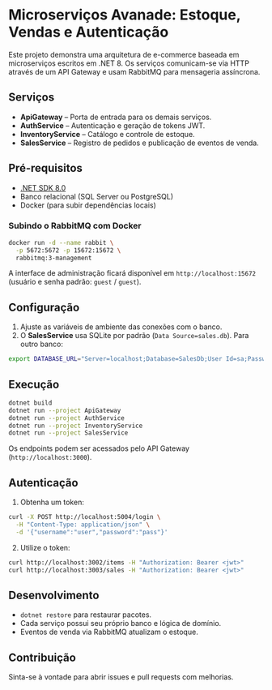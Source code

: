 # Microserviços Avanade: Estoque, Vendas e Autenticação

Este projeto demonstra uma arquitetura de e-commerce baseada em microserviços escritos em .NET 8. Os serviços comunicam-se via HTTP através de um API Gateway e usam RabbitMQ para mensageria assíncrona.

## Serviços

- **ApiGateway** – Porta de entrada para os demais serviços.
- **AuthService** – Autenticação e geração de tokens JWT.
- **InventoryService** – Catálogo e controle de estoque.
- **SalesService** – Registro de pedidos e publicação de eventos de venda.

## Pré-requisitos

- [.NET SDK 8.0](https://dotnet.microsoft.com/en-us/download)
- Banco relacional (SQL Server ou PostgreSQL)
- Docker (para subir dependências locais)

### Subindo o RabbitMQ com Docker

```bash
docker run -d --name rabbit \
  -p 5672:5672 -p 15672:15672 \
  rabbitmq:3-management
```

A interface de administração ficará disponível em `http://localhost:15672` (usuário e senha padrão: `guest` / `guest`).

## Configuração

1. Ajuste as variáveis de ambiente das conexões com o banco.
2. O **SalesService** usa SQLite por padrão (`Data Source=sales.db`). Para outro banco:

```bash
export DATABASE_URL="Server=localhost;Database=SalesDb;User Id=sa;Password=Your_password123;"
```

## Execução

```bash
dotnet build
dotnet run --project ApiGateway
dotnet run --project AuthService
dotnet run --project InventoryService
dotnet run --project SalesService
```

Os endpoints podem ser acessados pelo API Gateway (`http://localhost:3000`).

## Autenticação

1. Obtenha um token:

```bash
curl -X POST http://localhost:5004/login \
  -H "Content-Type: application/json" \
  -d '{"username":"user","password":"pass"}'
```

2. Utilize o token:

```bash
curl http://localhost:3002/items -H "Authorization: Bearer <jwt>"
curl http://localhost:3003/sales -H "Authorization: Bearer <jwt>"
```

## Desenvolvimento

- `dotnet restore` para restaurar pacotes.
- Cada serviço possui seu próprio banco e lógica de domínio.
- Eventos de venda via RabbitMQ atualizam o estoque.

## Contribuição

Sinta-se à vontade para abrir issues e pull requests com melhorias.

